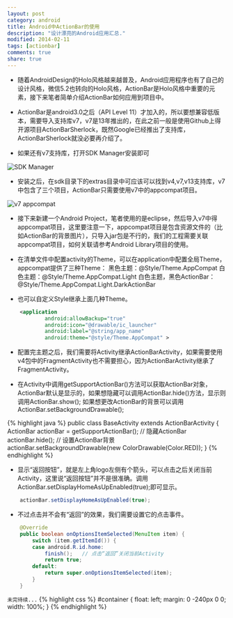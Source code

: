 ```yaml
---
layout: post
category: android
title: Android中ActionBar的使用
description: "设计漂亮的Android应用汇总."
modified: 2014-02-11
tags: [actionbar]
comments: true
share: true
---
```

* 随着AndroidDesign的Holo风格越来越普及，Android应用程序也有了自己的设计风格，微信5.2也转向的Holo风格，ActionBar是Holo风格中重要的元素，接下来笔者简单介绍ActionBar如何应用到项目中。
* ActionBar是android3.0之后（API Level 11）才加入的，所以要想兼容低版本，需要导入支持库v7，v7是13年推出的，在此之前一般是使用Github上得开源项目ActionBarSherlock，既然Google已经推出了支持库，ActionBarSherlock就没必要再介绍了。

* 如果还有v7支持库，打开SDK Manager安装即可

![SDK Manager](http://d.pcs.baidu.com/thumbnail/4d97af1734c5b9334e95e6787e0672b6?fid=2265016741-250528-2272655597&time=1392214001&rt=pr&sign=FDTAER-DCb740ccc5511e5e8fedcff06b081203-eAAaBEqaS%2FXWpWiBhvHyWZOEPas%3D&expires=8h&prisign=RK9dhfZlTqV5TuwkO5ihMSi9urWA6/WDVOZJjW161c97pPFvBnDjJvo8Gcuo6pQpogOJnfqRidH27k9J0e2dzkmye5j3Whl2FUBatugDm4Hnjds9K4Te4F7rrSoMdSR+DjBP5X5NZ73oh+eO1xHsl7WF9BasmgJMsrg/wwjCx6TxisYh+duuFB32F+3CHRP8VcUWDxuyGTBer3i6fMyABs2rZduNc1+nDG+QLrJMBIlLz7q+n7Fwbw==&r=926430185&size=c850_u580&quality=100)

* 安装之后，在sdk目录下的extras目录中可应该可以找到v4,v7,v13支持库，v7中包含了三个项目，ActionBar只需要使用v7中的appcompat项目。

![v7 appcompat](http://d.pcs.baidu.com/thumbnail/2f1ddcb359094f6789fa9de34a0e2ac0?fid=2265016741-250528-2515509101&time=1392214001&rt=pr&sign=FDTAER-DCb740ccc5511e5e8fedcff06b081203-P3nmQDEBc%2B4INlokfCr8y%2BZIG%2BA%3D&expires=8h&prisign=RK9dhfZlTqV5TuwkO5ihMSi9urWA6/WDVOZJjW161c97pPFvBnDjJvo8Gcuo6pQpogOJnfqRidH27k9J0e2dzkmye5j3Whl2FUBatugDm4Hnjds9K4Te4F7rrSoMdSR+DjBP5X5NZ73oh+eO1xHsl7WF9BasmgJMsrg/wwjCx6TxisYh+duuFB32F+3CHRP8VcUWDxuyGTBer3i6fMyABs2rZduNc1+nDG+QLrJMBIlLz7q+n7Fwbw==&r=590648116&size=c850_u580&quality=100)


* 接下来新建一个Android Project，笔者使用的是eclipse，然后导入v7中得appcompat项目，这里要注意一下，appcompat项目是包含资源文件的（比如ActionBar的背景图片），只导入jar包是不行的，我们的工程需要关联appcompat项目，如何关联请参考Android Library项目的使用。

* 在清单文件中配置activity的Theme，可以在application中配置全局Theme，appcompat提供了三种Theme：
		黑色主题：@Style/Theme.AppCompat
		白色主题：@Style/Theme.AppCompat.Light
		白色主题，黑色ActionBar：@Style/Theme.AppCompat.Light.DarkActionBar

* 也可以自定义Style继承上面几种Theme。

~~~ xml
	<application
        	android:allowBackup="true"
        	android:icon="@drawable/ic_launcher"
        	android:label="@string/app_name"
        	android:theme="@style/Theme.AppCompat" >
~~~

* 配置完主题之后，我们需要将Activity继承ActionBarActivity，如果需要使用v4包中的FragmentActivity也不需要担心，因为ActionBarActivity继承了FragmentActivity。

* 在Activity中调用getSupportActionBar()方法可以获取ActionBar对象，ActionBar默认是显示的，如果想隐藏可以调用ActionBar.hide()方法，显示则调用ActionBar.show(); 如果想更改ActionBar的背景可以调用ActionBar.setBackgroundDrawable();


{% highlight java %}
	public class BaseActivity extends ActionBarActivity {
		ActionBar actionBar = getSupportActionBar();
		// 隐藏ActionBar
		actionBar.hide();
		// 设置ActionBar背景
		actionBar.setBackgroundDrawable(new ColorDrawable(Color.RED));
	}
{% endhighlight %}

* 显示“返回按钮”，就是左上角logo左侧有个箭头，可以点击之后关闭当前Activity，这里说“返回按钮”并不是很准确。调用ActionBar.setDisplayHomeAsUpEnabled(true);即可显示。

~~~ java
	actionBar.setDisplayHomeAsUpEnabled(true);
~~~	

* 不过点击并不会有“返回”的效果，我们需要设置它的点击事件。

~~~ java
	@Override
	public boolean onOptionsItemSelected(MenuItem item) {
		switch (item.getItemId()) {
		case android.R.id.home:
			finish();	// 点击“返回”关闭当前Activity
			return true;
		default:
			return super.onOptionsItemSelected(item);
		}
	}
~~~

`未完待续...`
{% highlight css %}
#container {
    float: left;
    margin: 0 -240px 0 0;
    width: 100%;
}
{% endhighlight %}
